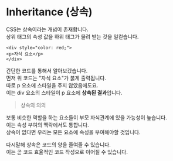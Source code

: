 # Inheritance (상속)

CSS는 상속이라는 개념이 존재합니다.  
상위 태그의 속성 값을 하위 태그가 물려 받는 것을 일컫습니다.

    <div style="color: red;">
    <p>자식 요소</p>
    </div>

간단한 코드를 통해서 알아보겠습니다.  
먼저 위 코드는 "자식 요소"가 붉게 출력됩니다.  
따로 p 요소에 스타일을 주지 않았음에도요.  
이는 div 요소의 스타일이 p 요소에 **상속된 결과**입니다.  

> 상속의 의의

보통 비슷한 역할을 하는 요소들이 부모 자식관계에 있을 가능성이 높습니다.  
이는 속성 부여의 맥락에서도 통합니다.  
상속이 없다면 우리는 모든 요소에 속성을 부여해야할 것입니다.

다시말해 상속은 코드의 양을 줄여줄 수 있습니다.  
이는 곧 코드 효율적인 코드 작성으로 이어질 수 있습니다.  
